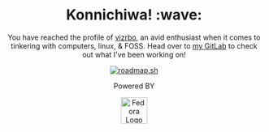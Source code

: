 <div align="center">
    <h1>Konnichiwa! :wave:</h1>
    <p>You have reached the profile of <a href="https://vizrbo.gitlab.io">vizrbo</a>, an avid enthusiast when it comes to tinkering with computers, linux, & FOSS. Head over to <a href="https://gitlab.com/users/vizrbo/activity">my GitLab</a> to check out what I've been working on!</p>
    <p><a href="https://roadmap.sh"><img src="https://api.roadmap.sh/v1-badge/wide/64a4404aec22530247ecacad?variant=light" alt="roadmap.sh"></a></p>
    <figure>
        <figcaption>Powered BY</figcaption>
        <p><a href="https://fedoraproject.org/workstation/"><img height="52px" src="https://gitlab.com/vizrbo/vizrbo/-/raw/main/Fedora.png" alt="Fedora Logo"></a></p>
    </figure>
</div>
